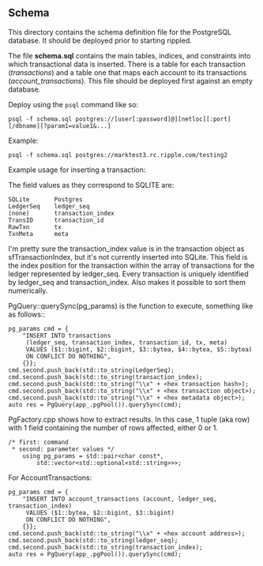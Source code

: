 ## Schema 

This directory contains the schema definition file for the PostgreSQL 
database. It should be deployed prior to starting rippled.

The file **schema.sql** contains the main tables, indices, and constraints into 
which transactional data is inserted. There is a table for each transaction
(*transactions*) and a table one that maps each 
account to its transactions (*account_transactions*). This file should be 
deployed first against an empty database.


Deploy using the `psql` command like so:

```psql -f schema.sql postgres://[user[:password]@][netloc][:port][/dbname][?param1=value1&...]```

Example:
```
psql -f schema.sql postgres://marktest3.rc.ripple.com/testing2
```

Example usage for inserting a transaction:

The field values as they correspond to SQLITE are:
```
SQLite       Postgres
LedgerSeq    ledger_seq
(none)       transaction_index
TransID      transaction_id
RawTxn       tx
TxnMeta      meta
```

I'm pretty sure the transaction_index value is in the transaction
object as sfTransactionIndex, but it's not currently inserted into SQLite.
This field is the index position for the transaction within the array
of transactions for the ledger represented by ledger_seq. Every transaction
is uniquely identified by ledger_seq and transaction_index. Also makes it
possible to sort them numerically.

PgQuery::querySync(pg_params) is the function to execute, something like as
follows:: 

```
pg_params cmd = {
    "INSERT INTO transactions
     (ledger_seq, transaction_index, transaction_id, tx, meta)
     VALUES ($1::bigint, $2::bigint, $3::bytea, $4::bytea, $5::bytea)
     ON CONFLICT DO NOTHING",
    {}};
cmd.second.push_back(std::to_string(LedgerSeq);
cmd.second.push_back(std::to_string(transaction_index);
cmd.second.push_back(std::to_string("\\x" + <hex transaction hash>);
cmd.second.push_back(std::to_string("\\x" + <hex transaction object>);
cmd.second.push_back(std::to_string("\\x" + <hex metadata object>);
auto res = PgQuery(app_.pgPool()).querySync(cmd);
```

PgFactory.cpp shows how to extract results. In this case, 1 tuple (aka row)
with 1 field containing the number of rows affected, either 0 or 1.

```
/* first: command
 * second: parameter values */
    using pg_params = std::pair<char const*,
        std::vector<std::optional<std::string>>>;
```
For AccountTransactions:

```
pg_params cmd = {
    "INSERT INTO account_transactions (account, ledger_seq, transaction_index)
     VALUES ($1::bytea, $2::bigint, $3::bigint)
     ON CONFLICT DO NOTHING",
    {}};
cmd.second.push_back(std::to_string("\\x" + <hex account address>);
cmd.second.push_back(std::to_string(ledger_seq);
cmd.second.push_back(std::to_string(transaction_index);
auto res = PgQuery(app_.pgPool()).querySync(cmd);
```
